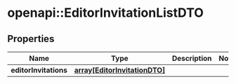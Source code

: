 # openapi::EditorInvitationListDTO

## Properties
Name | Type | Description | Notes
------------ | ------------- | ------------- | -------------
**editorInvitations** | [**array[EditorInvitationDTO]**](EditorInvitationDTO.md) |  | 


